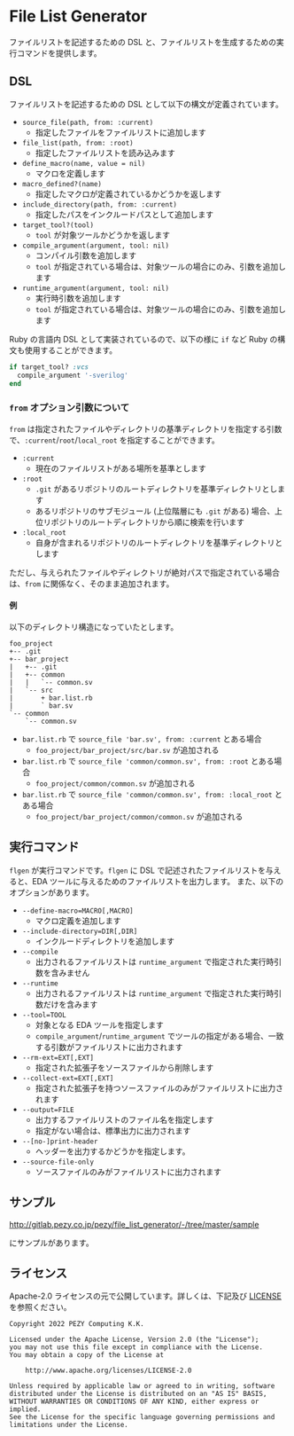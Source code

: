 # File List Generator

ファイルリストを記述するための DSL と、ファイルリストを生成するための実行コマンドを提供します。

## DSL

ファイルリストを記述するための DSL として以下の構文が定義されています。

* `source_file(path, from: :current)`
    * 指定したファイルをファイルリストに追加します
* `file_list(path, from: :root)`
    * 指定したファイルリストを読み込みます
* `define_macro(name, value = nil)`
    * マクロを定義します
* `macro_defined?(name)`
    * 指定したマクロが定義されているかどうかを返します
* `include_directory(path, from: :current)`
    * 指定したパスをインクルードパスとして追加します
* `target_tool?(tool)`
    * `tool` が対象ツールかどうかを返します
* `compile_argument(argument, tool: nil)`
    * コンパイル引数を追加します
    * `tool` が指定されている場合は、対象ツールの場合にのみ、引数を追加します
* `runtime_argument(argument, tool: nil)`
    * 実行時引数を追加します
    * `tool` が指定されている場合は、対象ツールの場合にのみ、引数を追加します

Ruby の言語内 DSL として実装されているので、以下の様に `if` など Ruby の構文も使用することができます。

```ruby
if target_tool? :vcs
  compile_argument '-sverilog'
end
```

### `from` オプション引数について

`from` は指定されたファイルやディレクトリの基準ディレクトリを指定する引数で、`:current`/`root`/`local_root` を指定することができます。

* `:current`
    * 現在のファイルリストがある場所を基準とします
* `:root`
    * `.git` があるリポジトリのルートディレクトリを基準ディレクトリとします
    * あるリポジトリのサブモジュール (上位階層にも `.git` がある) 場合、上位リポジトリのルートディレクトリから順に検索を行います
* `:local_root`
    * 自身が含まれるリポジトリのルートディレクトリを基準ディレクトリとします

ただし、与えられたファイルやディレクトリが絶対パスで指定されている場合は、`from` に関係なく、そのまま追加されます。

#### 例

以下のディレクトリ構造になっていたとします。

```
foo_project
+-- .git
+-- bar_project
|   +-- .git
|   +-- common
|   |   `-- common.sv
|   `-- src
|       + bar.list.rb
|       ` bar.sv
`-- common
    `-- common.sv
```

* `bar.list.rb` で `source_file 'bar.sv', from: :current` とある場合
    * `foo_project/bar_project/src/bar.sv` が追加される
* `bar.list.rb` で `source_file 'common/common.sv', from: :root` とある場合
    * `foo_project/common/common.sv` が追加される
* `bar.list.rb` で `source_file 'common/common.sv', from: :local_root` とある場合
    * `foo_project/bar_project/common/common.sv` が追加される

## 実行コマンド

`flgen` が実行コマンドです。`flgen` に DSL で記述されたファイルリストを与えると、EDA ツールに与えるためのファイルリストを出力します。
また、以下のオプションがあります。

* `--define-macro=MACRO[,MACRO]`
    * マクロ定義を追加します
* `--include-directory=DIR[,DIR]`
    * インクルードディレクトリを追加します
* `--compile`
    * 出力されるファイルリストは `runtime_argument` で指定された実行時引数を含みません
* `--runtime`
    * 出力されるファイルリストは `runtime_argument` で指定された実行時引数だけを含みます
* `--tool=TOOL`
    * 対象となる EDA ツールを指定します
    * `compile_argument`/`runtime_argument` でツールの指定がある場合、一致する引数がファイルリストに出力されます
* `--rm-ext=EXT[,EXT]`
    * 指定された拡張子をソースファイルから削除します
* `--collect-ext=EXT[,EXT]`
    * 指定された拡張子を持つソースファイルのみがファイルリストに出力されます
* `--output=FILE`
    * 出力するファイルリストのファイル名を指定します
    * 指定がない場合は、標準出力に出力されます
* `--[no-]print-header`
    * ヘッダーを出力するかどうかを指定します。
* `--source-file-only`
    * ソースファイルのみがファイルリストに出力されます

## サンプル

http://gitlab.pezy.co.jp/pezy/file_list_generator/-/tree/master/sample

にサンプルがあります。

## ライセンス

Apache-2.0 ライセンスの元で公開しています。詳しくは、下記及び [LICENSE](LICENSE) を参照ください。

    Copyright 2022 PEZY Computing K.K.

    Licensed under the Apache License, Version 2.0 (the "License");
    you may not use this file except in compliance with the License.
    You may obtain a copy of the License at

        http://www.apache.org/licenses/LICENSE-2.0

    Unless required by applicable law or agreed to in writing, software
    distributed under the License is distributed on an "AS IS" BASIS,
    WITHOUT WARRANTIES OR CONDITIONS OF ANY KIND, either express or implied.
    See the License for the specific language governing permissions and
    limitations under the License.
